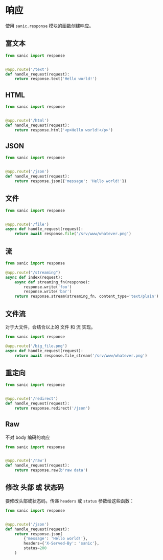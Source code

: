 # 响应

使用 `sanic.response` 模块的函数创建响应。

## 富文本

```python
from sanic import response


@app.route('/text')
def handle_request(request):
    return response.text('Hello world!')
```

## HTML

```python
from sanic import response


@app.route('/html')
def handle_request(request):
    return response.html('<p>Hello world!</p>')
```

## JSON


```python
from sanic import response


@app.route('/json')
def handle_request(request):
    return response.json({'message': 'Hello world!'})
```

## 文件

```python
from sanic import response


@app.route('/file')
async def handle_request(request):
    return await response.file('/srv/www/whatever.png')
```

## 流

```python
from sanic import response

@app.route("/streaming")
async def index(request):
    async def streaming_fn(response):
        response.write('foo')
        response.write('bar')
    return response.stream(streaming_fn, content_type='text/plain')
```

## 文件流
对于大文件，会结合以上的 文件 和 流 实现。
```python
from sanic import response

@app.route('/big_file.png')
async def handle_request(request):
    return await response.file_stream('/srv/www/whatever.png')
```

## 重定向

```python
from sanic import response


@app.route('/redirect')
def handle_request(request):
    return response.redirect('/json')
```

## Raw

不对 body 编码的响应

```python
from sanic import response


@app.route('/raw')
def handle_request(request):
    return response.raw(b'raw data')
```

## 修改 头部 或 状态码

要修改头部或状态码，传递 `headers` 或 `status` 参数给这些函数：

```python
from sanic import response


@app.route('/json')
def handle_request(request):
    return response.json(
        {'message': 'Hello world!'},
        headers={'X-Served-By': 'sanic'},
        status=200
    )
```
